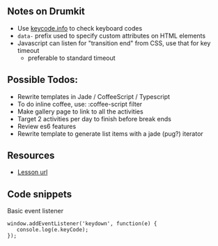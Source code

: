 ## Notes on Drumkit

- Use [keycode.info](http://www.keycode.info) to check keyboard codes
- `data-` prefix used to specify custom attributes on HTML elements
- Javascript can listen for "transition end" from CSS, use that for key timeout
    - preferable to standard timeout


## Possible Todos:

- Rewrite templates in Jade / CoffeeScript / Typescript
- To do inline coffee, use: :coffee-script filter
- Make gallery page to link to all the activities
- Target 2 activities per day to finish before break ends
- Review es6 features 
- Rewrite template to generate list items with a jade (pug?) iterator

## Resources

- [Lesson url](https://youtu.be/VuN8qwZoego)

## Code snippets

Basic event listener

```
window.addEventListener('keydown', function(e) {
   console.log(e.keyCode); 
});
```

